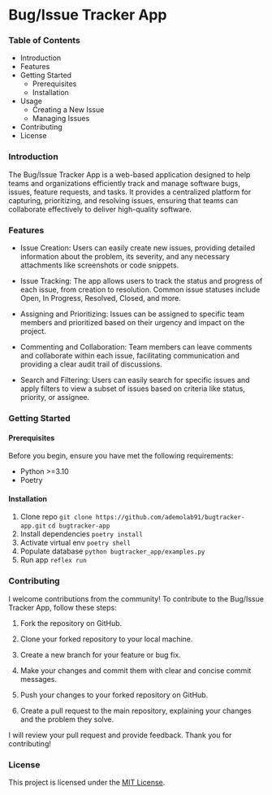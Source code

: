 # Bug/Issue Tracker App

### Table of Contents

- Introduction
- Features
- Getting Started
  - Prerequisites
  - Installation
- Usage
  - Creating a New Issue
  - Managing Issues
- Contributing
- License

### Introduction

The Bug/Issue Tracker App is a web-based application designed to help teams and organizations efficiently track and manage software bugs, issues, feature requests, and tasks. It provides a centralized platform for capturing, prioritizing, and resolving issues, ensuring that teams can collaborate effectively to deliver high-quality software.

### Features

- Issue Creation: Users can easily create new issues, providing detailed information about the problem, its severity, and any necessary attachments like screenshots or code snippets.

- Issue Tracking: The app allows users to track the status and progress of each issue, from creation to resolution. Common issue statuses include Open, In Progress, Resolved, Closed, and more.

- Assigning and Prioritizing: Issues can be assigned to specific team members and prioritized based on their urgency and impact on the project.

- Commenting and Collaboration: Team members can leave comments and collaborate within each issue, facilitating communication and providing a clear audit trail of discussions.

- Search and Filtering: Users can easily search for specific issues and apply filters to view a subset of issues based on criteria like status, priority, or assignee.

### Getting Started

#### Prerequisites

Before you begin, ensure you have met the following requirements:

- Python >=3.10
- Poetry

#### Installation

1. Clone repo
   `git clone https://github.com/ademolab91/bugtracker-app.git`
   `cd bugtracker-app`
2. Install dependencies
   `poetry install`
3. Activate virtual env
   `poetry shell`
4. Populate database
   `python bugtracker_app/examples.py`
5. Run app
   `reflex run`

### Contributing

I welcome contributions from the community! To contribute to the Bug/Issue Tracker App, follow these steps:

1. Fork the repository on GitHub.

2. Clone your forked repository to your local machine.

3. Create a new branch for your feature or bug fix.

4. Make your changes and commit them with clear and concise commit messages.

5. Push your changes to your forked repository on GitHub.

6. Create a pull request to the main repository, explaining your changes and the problem they solve.

I will review your pull request and provide feedback. Thank you for contributing!

### License

This project is licensed under the [MIT License](https://opensource.org/license/mit/).
